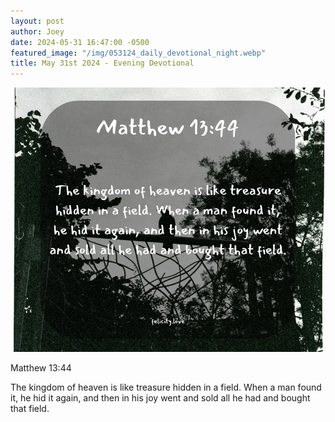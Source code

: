 ```yaml
---
layout: post
author: Joey
date: 2024-05-31 16:47:00 -0500
featured_image: "/img/053124_daily_devotional_night.webp"
title: May 31st 2024 - Evening Devotional
---
```


[![May 31st 2024 - Evening Devotional](/img/053124_daily_devotional_night.webp)](/img/053124_daily_devotional_night.webp)

Matthew 13:44

The kingdom of heaven is like treasure hidden in a field. When a man found it, he hid it again, and then in his joy went and sold all he had and bought that field.